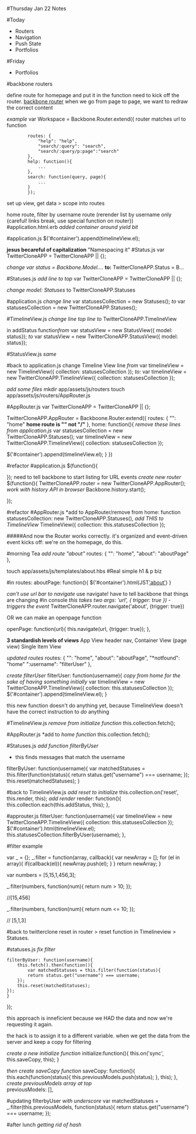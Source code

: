 #Thursday Jan 22 Notes

#Today
* Routers
* Navigation
* Push State
* Portfolios

#Friday
* Portfolios

#backbone routers

define route for homepage and put it in the function
need to kick off the router.
[backbone router](backbonejs.org/#/Router)
when we go from page to page, we want to redraw the correct content

*example*
			var Workspace = Backbone.Router.extend({
			router matches url to function

			routes: {
				"help": "help",
				"search/:query": "search",
				"search/:query/p:page":"search"
			},
			help: function(){
				...
			},
			search: function(query, page){
				...
			}
			});

set up view, get data > scope into routes

home route, filter by username route (rerender list by username only {careful! links break, use special function on router})			
#application.html.erb
*added container around yield bit*

#application.js
$('#container').append(timelineView.el);

**jesus becareful of capitalization**
"Namespacing it" 
#Status.js
var TwitterCloneAPP = TwitterCloneAPP || {};

*change var status = Backbone.Model....*
**to:** TwitterCloneAPP.Status = B...

#Statuses.js
*add line to top*
var TwitterCloneAPP = TwitterCloneAPP || {};

*change model: Statuses* 
to TwitterCloneAPP.Statuses

#application.js
*change line*
var statusesCollection = new Statuses();
*to*
var statusesCollection = new TwitterCloneAPP.Statuses();

#TimelineView.js
*change line top line*
*to*
TwitterCloneAPP.TimelineView

in addStatus function*from*
var statusView = new StatusView({ model: status});
*to*
var statusView = new TwitterCloneAPP.StatusView({ model: status});

#StatusView.js
*same*

#back to application.js
change Timeline View line 
*from*
var timelineView = new TimelineView({ collection: statusesCollection });
*to:*
var timelineView = new TwitterCloneAPP.TimelineView({ collection: statusesCollection });

*add some files*
mkdir app/assets/js/routers
touch app/assets/js/routers/AppRouter.js

#AppRouter.js
var TwitterCloneAPP = TwitterCloneAPP || {};

TwitterCloneAPP.AppRouter = Backboone.Router.extend({
		routes: {
			"": "home" **home route is "" not "/"**
		},
		home: function(){
			*remove these lines from application.js*
			var statusesCollection = new TwitterCloneAPP.Statuses();
			var timelineView = new TwitterCloneAPP.TimelineView({ collection: statusesCollection });

$('#container').append(timelineView.el);
	}
})

#refactor
#application.js
$(function(){
	
});
need to tell backbone to start listing for URL events
*create new router*
$(function(){
	TwitterCloneAPP.router = new TwitterCloneAPP.AppRouter();
	*work with history API in browser*
	Backbone.history.start();

});

#refactor
#AppRouter.js
*add to AppRouter/remove from home: function
statusesCollection: new TwitterCloneAPP.Statuses(),
*add THIS to TimelineView*
TimelineView({ collection: this.statusesCollection });

#####And now the Router works correctly.
	it's organized and event-driven
	event kicks off: we're on the homepage, do this.

#morning Tea
*add route "about"*
routes: {
		"": "home",
		"about": "aboutPage"
	},

touch app/assets/js/templates/about.hbs
#Real simple h1 & p biz

#in routes:
aboutPage: function(){
		$('#container').html(JST['about']())
	}

*can't use url bar to navigate*
use navigate! have to tell backbone that things are changing
#in console
*this takes two args: 'url', { trigger: true }) - triggers the event*
TwitterCloneAPP.router.navigate('about', {trigger: true})

OR we can make an openpage function

openPage: function(url){
		this.navigate(url, {trigger: true});
	},

**3 standardish levels of views**
App View header nav, 
Container View (page view)
Single Item View

*updated routes*
routes: {
		"": "home",
		"about": "aboutPage",
		"*notfound": "home"
		":username": "filterUser"
	},

*create filterUser*
filterUser: function(username){
	*copy from home for the sake of having something initially*
		var timelineView = new TwitterCloneAPP.TimelineView({ collection: this.statusesCollection });
		$('#container').append(timelineView.el);
	}

this new function doesn't do anything yet, because TimelineView doesn't have the correct instruction to *do* anything

#TimelineView.js
*remove from initialize function*
this.collection.fetch();

#AppRouter.js
*add to *home function*
this.collection.fetch();

#Statuses.js
*add function filterByUser*

* this finds messages that match the username

filterByUser: function(username){
		var matchedStatuses = this.filter(function(status){
			return status.get("username") === username;
		});
		this.reset(matchedStatuses);
	}

#back to TimelineView.js
*add reset to initialize*
this.collection.on('reset', this.render, this);
*add render*
render: function(){
		this.collection.each(this.addStatus, this);
	},

#approuter.js
filterUser: function(username){
		var timelineView = new TwitterCloneAPP.TimelineView({ collection: this.statusesCollection });
		$('#container').html(timelineView.el);
		this.statusesCollection.filterByUser(username);
	},

#filter example

var _ = {};
_.filter = function(array, callback){
	var newArray = [];
	for (el in array){
		if(callback(el)){
			newArray.push(el);
		}
	}
	return newArray;
}

var numbers = [5,15,1,456,3];

_.filter(numbers, function(num){
	return num > 10;
});

//[15,456]

_.filter(numbers, function(num){
	return num <= 10;
});

// [5,1,3]

#back to twitterclone
reset in router > reset function in Timelineview > Statuses.

#statuses.js
*fix filter*

	filterByUser: function(username){
		this.fetch().then(function(){
			var matchedStatuses = this.filter(function(status){
			return status.get("username") === username;
		});
		this.reset(matchedStatuses);
	});
	}
});

this approach is inneficient because we HAD the data and now we're requesting it again.

the hack is to assign it to a different variable. when we get the data from the server and keep a copy for filtering

*create a new initialize function*
initialize:function(){
		this.on('sync', this.saveCopy, this);
	}

*then create saveCopy function*
saveCopy: function(){
		this.each(function(status){
			this.previousModels.push(status);
		}, this);
	},
*create previousModels array at top*	
previousModels: [],

#updating filterbyUser
*with underscore*
	var matchedStatuses = _.filter(this.previousModels, function(status){
			return status.get("username") === username;
		});


#after lunch
*getting rid of hash*
